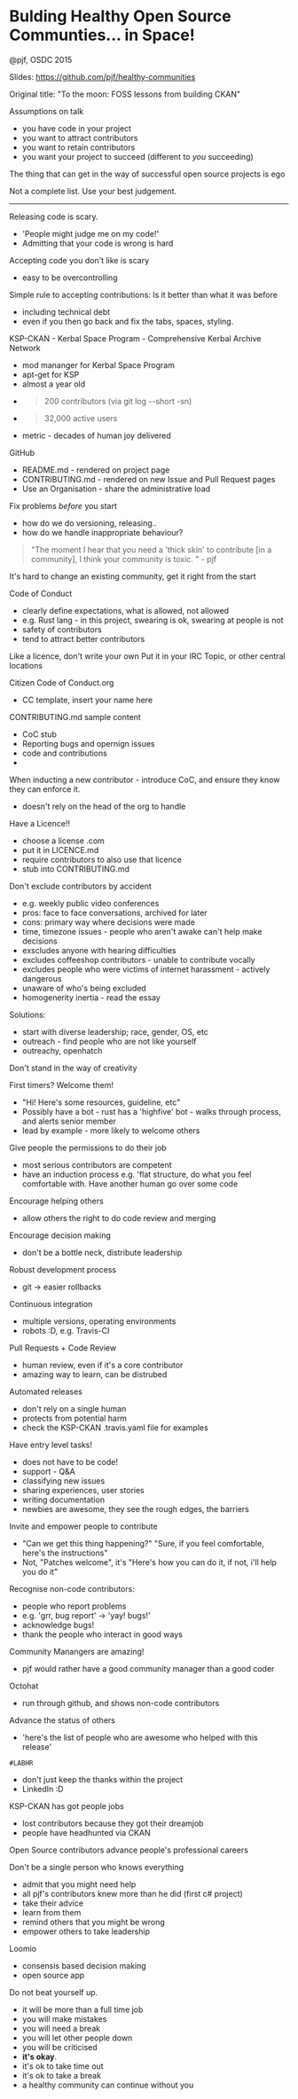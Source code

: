 # Bulding Healthy Open Source Communties... in Space!

@pjf, OSDC 2015

Slides: https://github.com/pjf/healthy-communities

Original title: "To the moon: FOSS lessons from building CKAN"

Assumptions on talk
 * you have code in your project
 * you want to attract contributors
 * you want to retain contributors
 * you want your project to succeed (different to *you* succeeding)

The thing that can get in the way of successful open source projects is ego

Not a complete list. Use your best judgement. 

---

Releasing code is scary. 
 * 'People might judge me on my code!'
 * Admitting that your code is wrong is hard
 
Accepting code you don't like is scary
 * easy to be overcontrolling
 
Simple rule to accepting contributions: Is it better than what it was before
 * including technical debt
 * even if you then go back and fix the tabs, spaces, styling. 
 
KSP-CKAN - Kerbal Space Program - Comprehensive Kerbal Archive Network 
 * mod mananger for Kerbal Space Program
 * apt-get for KSP 
 * almost a year old
 * > 200 contributors (via git log --short -sn)
 * > 32,000 active users
 * metric - decades of human joy delivered

GitHub
 * README.md - rendered on project page
 * CONTRIBUTING.md - rendered on new Issue and Pull Request pages
 * Use an Organisation - share the administrative load
 

Fix problems *before* you start
 * how do we do versioning, releasing.. 
 * how do we handle inappropriate behaviour?
 
> "The moment I hear that you need a 'thick skin' to contribute [in a community], I think your community is toxic. " - pjf
 
It's hard to change an existing community, get it right from the start

Code of Conduct
 * clearly define expectations, what is allowed, not allowed
 * e.g. Rust lang - in this project, swearing is ok, swearing at people is not
 * safety of contributors
 * tend to attract better contributors
 
Like a licence, don't write your own
Put it in your IRC Topic, or other central locations
 
Citizen Code of Conduct.org
 * CC template, insert your name here

CONTRIBUTING.md sample content
 - CoC stub
 - Reporting bugs and opernign issues
 - code and contributions
 - 
 
When inducting a new contributor - introduce CoC, and ensure they know they can enforce it. 
 - doesn't rely on the head of the org to handle

Have a Licence!!
 - choose a license .com
 - put it in LICENCE.md
 - require contributors to also use that licence
 - stub into CONTRIBUTING.md

Don't exclude contributors by accident 
 - e.g. weekly public video conferences
 - pros: face to face conversations, archived for later
 - cons: primary way where decisions were made
 - time, timezone issues - people who aren't awake can't help make decisions
 - exscludes anyone with hearing difficulties
 - excludes coffeeshop contributors - unable to contribute vocally
 - excludes people who were victims of internet harassment - actively dangerous
 - unaware of who's being excluded
 - homogenerity inertia - read the essay

Solutions: 
 - start with diverse leadership; race, gender, OS, etc
 - outreach - find people who are not like yourself
 - outreachy, openhatch
 
Don't stand in the way of creativity
 
First timers? Welcome them!
 - "Hi! Here's some resources, guideline, etc" 
 - Possibly have a bot - rust has a 'highfive' bot - walks through process, and alerts senior member
 - lead by example - more likely to welcome others

Give people the permissions to do their job 
 - most serious contributors are competent
 - have an induction process e.g. 'flat structure, do what you feel comfortable with. Have another human go over some code
 
Encourage helping others 
 - allow others the right to do code review and merging
 
Encourage decision making 
 - don't be a bottle neck, distribute leadership
 
Robust development process
 - git -> easier rollbacks

Continuous integration 
 - multiple versions, operating environments
 - robots :D, e.g. Travis-CI

Pull Requests + Code Review
 - human review, even if it's a core contributor
 - amazing way to learn, can be distrubed

Automated releases 
 - don't rely on a single human
 - protects from potential harm
 - check the KSP-CKAN .travis.yaml file for examples
 
Have entry level tasks!
 - does not have to be code!
 - support - Q&A
 - classifying new issues
 - sharing experiences, user stories
 - writing documentation
 - newbies are awesome, they see the rough edges, the barriers

Invite and empower people to contribute 
 - "Can we get this thing happening?" "Sure, if you feel comfortable, here's the instructions"
 - Not, "Patches welcome", it's "Here's how you can do it, if not, i'll help you do it"
 
Recognise non-code contributors: 
 - people who report problems 
 - e.g. 'grr, bug report' -> 'yay! bugs!' 
 - acknowledge bugs!
 - thank the people who interact in good ways
 
Community Manangers are amazing!
 - pjf would rather have a good community manager than a good coder

Octohat
 - run through github, and shows non-code contributors

Advance the status of others
 - 'here's the list of people who are awesome who helped with this release'

`#LABHR`
 - don't just keep the thanks within the project 
 - LinkedIn :D

KSP-CKAN has got people jobs
 - lost contributors because they got their dreamjob
 - people have headhunted via CKAN

Open Source contributors advance people's professional careers
 
Don't be a single person who knows everything 
 - admit that you might need help 
 - all pjf's contributors knew more than he did (first c# project)
 - take their advice
 - learn from them
 - remind others that you might be wrong
 - empower others to take leadership

Loomio
 - consensis based decision making
 - open source app

Do not beat yourself up. 
 - it will be more than a full time job 
 - you will make mistakes
 - you will need a break 
 - you will let other people down
 - you will be criticised
 - **it's okay**. 
 - it's ok to take time out
 - it's ok to take a break 
 - a healthy community can continue without you



